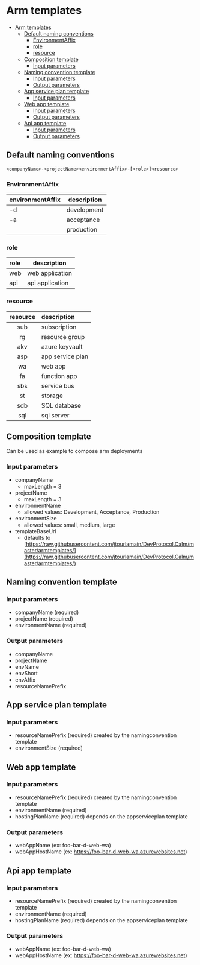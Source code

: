 # Arm templates

<!-- TOC -->

- [Arm templates](#arm-templates)
    - [Default naming conventions](#default-naming-conventions)
        - [EnvironmentAffix](#environmentaffix)
        - [role](#role)
        - [resource](#resource)
    - [Composition template](#composition-template)
        - [Input parameters](#input-parameters)
    - [Naming convention template](#naming-convention-template)
        - [Input parameters](#input-parameters-1)
        - [Output parameters](#output-parameters)
    - [App service plan template](#app-service-plan-template)
        - [Input parameters](#input-parameters-2)
    - [Web app template](#web-app-template)
        - [Input parameters](#input-parameters-3)
        - [Output parameters](#output-parameters-1)
    - [Api app template](#api-app-template)
        - [Input parameters](#input-parameters-4)
        - [Output parameters](#output-parameters-2)

<!-- /TOC -->

## Default naming conventions

```
<companyName>-<projectName><environmentAffix>-[<role>]<resource>
```

### EnvironmentAffix

| environmentAffix | description |
|:--|---|
| -d | development |
| -a | acceptance |
| | production |

### role

|role|description|
|:--- |---|
|web|web application|
|api|api application|

### resource

|resource|description|
|:---:|:--- |
|sub|subscription|
|rg|resource group|
| akv | azure keyvault |
| asp | app service plan |
| wa | web app |
| fa | function app |
| sbs | service bus |
| st | storage |
| sdb | SQL database |
| sql | sql server |

## Composition template

Can be used as example to compose arm deployments

### Input parameters

- companyName
  - maxLength = 3
- projectName
  - maxLength = 3
- environmentName
  - allowed values: Development, Acceptance, Production
- environmentSize
  - allowed values: small, medium, large
- templateBaseUrl
  - defaults to [https://raw.githubusercontent.com/jtourlamain/DevProtocol.Calm/master/armtemplates/](https://raw.githubusercontent.com/jtourlamain/DevProtocol.Calm/master/armtemplates/)

## Naming convention template

### Input parameters

- companyName (required)
- projectName (required)
- environmentName (required)

### Output parameters

- companyName
- projectName
- envName
- envShort
- envAffix
- resourceNamePrefix

## App service plan template

### Input parameters

- resourceNamePrefix (required) created by the namingconvention template
- environmentSize (required)

## Web app template

### Input parameters

- resourceNamePrefix (required) created by the namingconvention template
- environmentName (required)
- hostingPlanName (required) depends on the appserviceplan template

### Output parameters

- webAppName (ex: foo-bar-d-web-wa)
- webAppHostName (ex: https://foo-bar-d-web-wa.azurewebsites.net)

## Api app template

### Input parameters

- resourceNamePrefix (required) created by the namingconvention template
- environmentName (required)
- hostingPlanName (required) depends on the appserviceplan template

### Output parameters

- webAppName (ex: foo-bar-d-web-wa)
- webAppHostName (ex: https://foo-bar-d-web-wa.azurewebsites.net)
